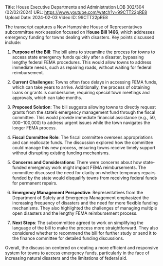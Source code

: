 Title: House Executive Departments and Administration LOB 302/304 (02/02/2024)
URL: https://www.youtube.com/watch?v=99CTT22pRE8
Upload Date: 2024-02-03
Video ID: 99CTT22pRE8

The transcript captures a New Hampshire House of Representatives subcommittee work session focused on **House Bill 1466**, which addresses emergency funding for towns dealing with disasters. Key points discussed include:

1. **Purpose of the Bill**: The bill aims to streamline the process for towns to access state emergency funds quickly after a disaster, bypassing lengthy federal FEMA procedures. This would allow towns to address immediate needs, such as repairing roads, without waiting for federal reimbursement.

2. **Current Challenges**: Towns often face delays in accessing FEMA funds, which can take years to arrive. Additionally, the process of obtaining loans or grants is cumbersome, requiring special town meetings and approvals, which can take months.

3. **Proposed Solution**: The bill suggests allowing towns to directly request grants from the state’s emergency management fund through the fiscal committee. This would provide immediate financial assistance (e.g., $50,000-$100,000) to address urgent issues while the town navigates the longer FEMA process.

4. **Fiscal Committee Role**: The fiscal committee oversees appropriations and can reallocate funds. The discussion explored how the committee could manage this new process, ensuring towns receive timely support without disrupting existing funding mechanisms.

5. **Concerns and Considerations**: There were concerns about how state-funded emergency work might impact FEMA reimbursements. The committee discussed the need for clarity on whether temporary repairs funded by the state would disqualify towns from receiving federal funds for permanent repairs.

6. **Emergency Management Perspective**: Representatives from the Department of Safety and Emergency Management emphasized the increasing frequency of disasters and the need for more flexible funding mechanisms. They also highlighted the challenges of managing multiple open disasters and the lengthy FEMA reimbursement process.

7. **Next Steps**: The subcommittee agreed to work on simplifying the language of the bill to make the process more straightforward. They also considered whether to recommend the bill for further study or send it to the finance committee for detailed funding discussions.

Overall, the discussion centered on creating a more efficient and responsive system for towns to access emergency funds, particularly in the face of increasing natural disasters and the limitations of federal aid.